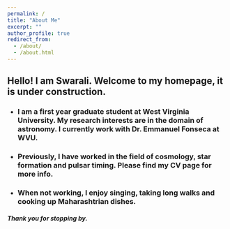 ```yaml
---
permalink: /
title: "About Me"
excerpt: ""
author_profile: true
redirect_from: 
  - /about/
  - /about.html
---
```


## Hello! I am Swarali. Welcome to my homepage, it is under construction.


* ### I am a first year graduate student at West Virginia University. My research interests are in the domain of astronomy. I currently work with Dr. Emmanuel Fonseca at WVU. 

* ### Previously, I have worked in the field of cosmology, star formation and pulsar timing. Please find my CV page for more info.

* ### When not working, I enjoy singing, taking long walks and cooking up Maharashtrian dishes.


##### Thank you for stopping by.
